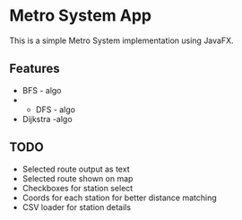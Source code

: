 # Metro System App

This is a simple Metro System implementation using JavaFX.

## Features
* BFS - algo
* * DFS - algo 
* Dijkstra -algo


## TODO

* Selected route output as text
* Selected route shown on map
* Checkboxes for station select
* Coords for each station for better distance matching
* CSV loader for station details
